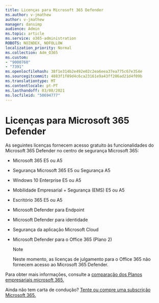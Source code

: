 ```yaml
---
title: Licenças para Microsoft 365 Defender
ms.author: v-jmathew
author: v-jmathew
manager: dansimp
audience: Admin
ms.topic: article
ms.service: o365-administration
ROBOTS: NOINDEX, NOFOLLOW
localization_priority: Normal
ms.collection: Adm_O365
ms.custom:
- "9000760"
- "7391"
ms.openlocfilehash: 38f1e314b2e492e02c2ea6eea37ea775c67e354e
ms.sourcegitcommit: 4883f1f89d4c6ca23161e9a43ff206ad21d4f09b
ms.translationtype: MT
ms.contentlocale: pt-PT
ms.lasthandoff: 03/08/2021
ms.locfileid: "50694777"
---
```

# <a name="licenses-for-microsoft-365-defender"></a>Licenças para Microsoft 365 Defender

As seguintes licenças fornecem acesso gratuito às funcionalidades do Microsoft 365 Defender no centro de segurança Microsoft 365:

- Microsoft 365 E5 ou A5
- Segurança Microsoft 365 E5 ou Segurança A5
- Windows 10 Enterprise E5 ou A5
- Mobilidade Empresarial + Segurança (EMS) E5 ou A5
- Escritório 365 E5 ou A5
- Microsoft Defender para Endpoint
- Microsoft Defender para identidade
- Segurança da aplicação Microsoft Cloud
- Microsoft Defender para o Office 365 (Plano 2)

    > [!NOTE]
    > Neste momento, as licenças de julgamento para o Office 365 não fornecem acesso ao Microsoft 365 Defender.

Para obter mais informações, consulte a [comparação dos Planos empresariais microsoft 365.](https://go.microsoft.com/fwlink/?linkid=2143458)

Ainda não tem carta de condução? [Tente ou compre uma subscrição Microsoft 365.](https://go.microsoft.com/fwlink/?linkid=2143625)
